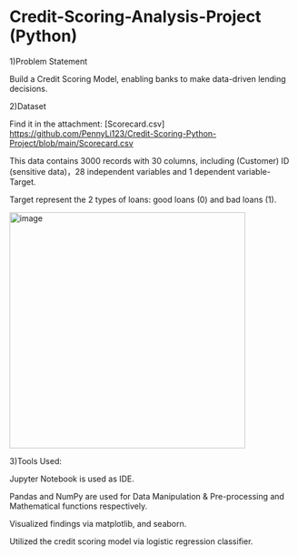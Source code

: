 # Credit-Scoring-Analysis-Project (Python)


1)Problem Statement

Build a Credit Scoring Model, enabling banks to make data-driven lending decisions.


2)Dataset

Find it in the attachment:
[Scorecard.csv] https://github.com/PennyLi123/Credit-Scoring-Python-Project/blob/main/Scorecard.csv

 
 
This data contains 3000 records with 30 columns, including (Customer) ID (sensitive data)，28 independent variables and 1 dependent variable-Target.

Target represent the 2 types of loans: good loans (0) and bad loans (1).


<img width="415" alt="image" src="https://user-images.githubusercontent.com/74843963/192163473-18898a23-bd2d-4005-aab4-fed2843b5c49.png">


3)Tools Used:

Jupyter Notebook is used as IDE.

Pandas and NumPy are used for Data Manipulation & Pre-processing and Mathematical functions respectively.

Visualized findings via matplotlib, and seaborn.

Utilized the credit scoring model via logistic regression classifier.


